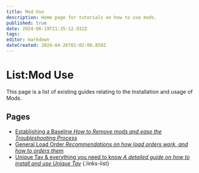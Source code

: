 ```yaml
---
title: Mod Use
description: Home page for tutorials on how to use mods.
published: true
date: 2024-06-19T21:35:12.932Z
tags: 
editor: markdown
dateCreated: 2024-04-26T01:02:06.859Z
---
```


# List:Mod Use
This page is a list of existing guides relating to the Installation and usage of Mods.

## Pages
- [Establishing a Baseline *How to Remove mods and ease the Troubleshooting Process*](How-to-remove-mods)
- [General Load Order *Recommendations on how load orders work, and how to orders them*](general-load-order)
- [Unique Tav & everything you need to know *A detailed guide on how to install and use Unique Tav*](/Tutorials/Mod-Use/Unique-Tav-Everything-you-need-to-know)
{.links-list}